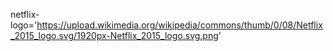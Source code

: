 netflix-logo='https://upload.wikimedia.org/wikipedia/commons/thumb/0/08/Netflix_2015_logo.svg/1920px-Netflix_2015_logo.svg.png'
